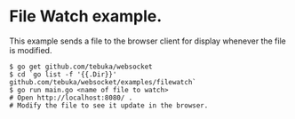 # File Watch example.

This example sends a file to the browser client for display whenever the file is modified.

    $ go get github.com/tebuka/websocket
    $ cd `go list -f '{{.Dir}}' github.com/tebuka/websocket/examples/filewatch`
    $ go run main.go <name of file to watch>
    # Open http://localhost:8080/ .
    # Modify the file to see it update in the browser.
